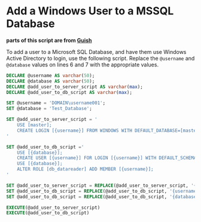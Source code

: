 Add a Windows User to a MSSQL Database
======================================

**parts of this script are from [Guish](http://stackoverflow.com/a/30512083)**

To add a user to a Microsoft SQL Database, and have them use Windows Active Directory to login, use the following script. Replace the `@username` and `@database` values on lines 6 and 7 with the appropriate values.

```sql
DECLARE @username AS varchar(50);
DECLARE @database AS varchar(50);
DECLARE @add_user_to_server_script AS varchar(max);
DECLARE @add_user_to_db_script AS varchar(max);

SET @username = 'DOMAIN\username001';
SET @database = 'Test_Database';

SET @add_user_to_server_script = '
    USE [master];
    CREATE LOGIN [{username}] FROM WINDOWS WITH DEFAULT_DATABASE=[master];
'

SET @add_user_to_db_script ='
    USE [{database}];
    CREATE USER [{username}] FOR LOGIN [{username}] WITH DEFAULT_SCHEMA=[dbo];
    USE [{database}];
    ALTER ROLE [db_datareader] ADD MEMBER [{username}];
'

SET @add_user_to_server_script = REPLACE(@add_user_to_server_script, '{username}', @username)
SET @add_user_to_db_script = REPLACE(@add_user_to_db_script, '{username}', @username)
SET @add_user_to_db_script = REPLACE(@add_user_to_db_script, '{database}', @database)

EXECUTE(@add_user_to_server_script)
EXECUTE(@add_user_to_db_script)
```
